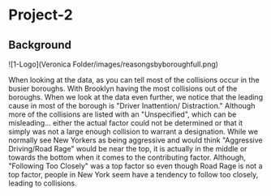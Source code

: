 # Project-2

## Background

![1-Logo](Veronica Folder/images/reasongsbyboroughfull.png)

When looking at the data, as you can tell most of the collisions occur in the busier boroughs.
With Brooklyn having the most collisions out of the boroughs.
When we look at the data even further, we notice that the leading cause in most of the borough is "Driver Inattention/
Distraction." Although more of the collisions are listed with an "Unspecified", which can be misleading...
either the actual factor could not be determined or that it simply was not a large enough collision to warrant
a designation. While we normally see New Yorkers as being aggressive and would think "Aggressive Driving/Road Rage"
would be near the top, it is actually in the middle or towards the bottom when it comes to the contributing factor.
Although, "Following Too Closely" was a top factor so even though Road Rage is not a top factor, people in New York
seem have a tendency to follow too closely, leading to collisions.
